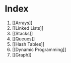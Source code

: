 # Index
1. [[Arrays]]
2. [[Linked Lists]]
3. [[Stacks]]
4. [[Queues]]
5. [[Hash Tables]]
6. [[Dynamic Programming]]
7. [[Graph]]